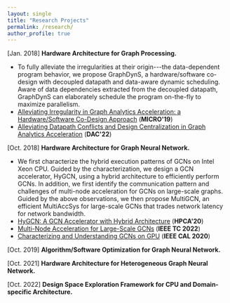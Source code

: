 ```yaml
---
layout: single
title: "Research Projects"
permalink: /research/
author_profile: true
---
```

[Jan. 2018] **Hardware Architecture for Graph Processing.**
- To fully alleviate the irregularities at their origin---the data-dependent program behavior, we propose GraphDynS, a hardware/software co-design with decoupled datapath and data-aware dynamic scheduling. Aware of data dependencies extracted from the decoupled datapath, GraphDynS can elaborately schedule the program on-the-fly to maximize parallelism.
- [Alleviating Irregularity in Graph Analytics Acceleration: a Hardware/Software Co-Design Approach](https://dl.acm.org/doi/10.1145/3352460.3358318) (**MICRO'19**)
- [Alleviating Datapath Conflicts and Design Centralization in Graph Analytics Acceleration](https://dl.acm.org/doi/abs/10.1145/3489517.3530524) (**DAC'22**)

[Oct. 2018] **Hardware Architecture for Graph Neural Network.**
- We first characterize the hybrid execution patterns of GCNs on Intel Xeon CPU. Guided by the characterization, we design a GCN accelerator, HyGCN, using a hybrid architecture to efficiently perform GCNs. In addition, we first identify the communication pattern and challenges of multi-node acceleration for GCNs on large-scale graphs. Guided by the above observations, we then propose MultiGCN, an efficient MultiAccSys for large-scale GCNs that trades network latency for network bandwidth. 
- [HyGCN: A GCN Accelerator with Hybrid Architecture](https://ieeexplore.ieee.org/abstract/document/9065592) (**HPCA'20**)
- [Multi-Node Acceleration for Large-Scale GCNs](https://ieeexplore.ieee.org/abstract/document/9893364) (**IEEE TC 2022**)
- [Characterizing and Understanding GCNs on GPU](https://ieeexplore.ieee.org/abstract/document/8976117) (**IEEE CAL 2020**)


[Oct. 2019] **Algorithm/Software Optimization for Graph Neural Network.**



[Oct. 2021] **Hardware Architecture for Heterogeneous Graph Neural Network.**



[Oct. 2022] **Design Space Exploration Framework for CPU and Domain-specific Architecture.**

